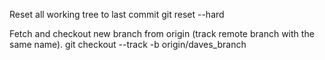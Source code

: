 Reset all working tree to last commit
git reset --hard

Fetch and checkout new branch from origin (track remote branch with the same name).
git checkout --track -b origin/daves_branch
